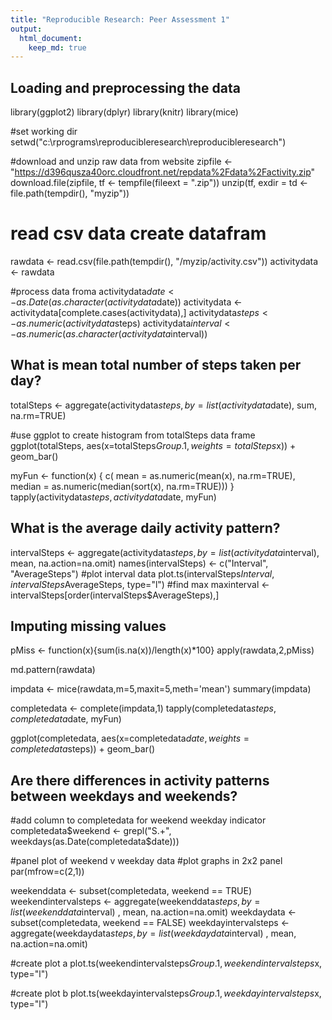 ```yaml
---
title: "Reproducible Research: Peer Assessment 1"
output: 
  html_document:
    keep_md: true
---
```



## Loading and preprocessing the data
library(ggplot2)
library(dplyr)
library(knitr)
library(mice)

#set working dir
setwd("c:\\rprograms\\reproducibleresearch\\reproducibleresearch")

#download and unzip raw data from website
zipfile <- "https://d396qusza40orc.cloudfront.net/repdata%2Fdata%2Factivity.zip"
download.file(zipfile, tf <- tempfile(fileext = ".zip"))
unzip(tf, exdir = td <- file.path(tempdir(), "myzip"))

# read csv data create datafram
rawdata <- read.csv(file.path(tempdir(), "/myzip/activity.csv"))
activitydata <- rawdata

#process data froma 
activitydata$date <- as.Date(as.character(activitydata$date))
activitydata <- activitydata[complete.cases(activitydata),]
activitydata$steps <- as.numeric(activitydata$steps)
activitydata$interval <-as.numeric(as.character(activitydata$interval))


## What is mean total number of steps taken per day?

totalSteps <- aggregate(activitydata$steps, by=list(activitydata$date), sum, na.rm=TRUE)
                        
#use ggplot to create histogram from totalSteps data frame
ggplot(totalSteps, aes(x=totalSteps$Group.1, weights=totalSteps$x)) + geom_bar() 

myFun <- function(x) {
     c( 
       mean = as.numeric(mean(x), na.rm=TRUE), median = as.numeric(median(sort(x), na.rm=TRUE)))
}
tapply(activitydata$steps, activitydata$date, myFun)


## What is the average daily activity pattern?
intervalSteps <- aggregate(activitydata$steps, by=list(activitydata$interval), mean, na.action=na.omit)
names(intervalSteps) <- c("Interval", "AverageSteps")
#plot interval data
plot.ts(intervalSteps$Interval, intervalSteps$AverageSteps, type="l")
#find max
maxinterval <- intervalSteps[order(intervalSteps$AverageSteps),]


## Imputing missing values
pMiss <- function(x){sum(is.na(x))/length(x)*100}
apply(rawdata,2,pMiss)

md.pattern(rawdata)

impdata <- mice(rawdata,m=5,maxit=5,meth='mean')
summary(impdata)

completedata <- complete(impdata,1)
tapply(completedata$steps, completedata$date, myFun)

ggplot(completedata, aes(x=completedata$date, weights=completedata$steps)) + geom_bar() 



## Are there differences in activity patterns between weekdays and weekends?
#add column to completedata for weekend weekday indicator
completedata$weekend <- grepl("S.+", weekdays(as.Date(completedata$date)))

#panel plot of weekend v weekday data
#plot graphs in 2x2 panel
par(mfrow=c(2,1))

weekenddata <- subset(completedata, weekend == TRUE)
weekendintervalsteps <- aggregate(weekenddata$steps, by=list(weekenddata$interval)
                                  , mean, na.action=na.omit)
weekdaydata <- subset(completedata, weekend == FALSE)
weekdayintervalsteps <- aggregate(weekdaydata$steps, by=list(weekdaydata$interval)
                                  , mean, na.action=na.omit)

#create plot a
plot.ts(weekendintervalsteps$Group.1, weekendintervalsteps$x, type="l")

#create plot b
plot.ts(weekdayintervalsteps$Group.1, weekdayintervalsteps$x, type="l")
     
